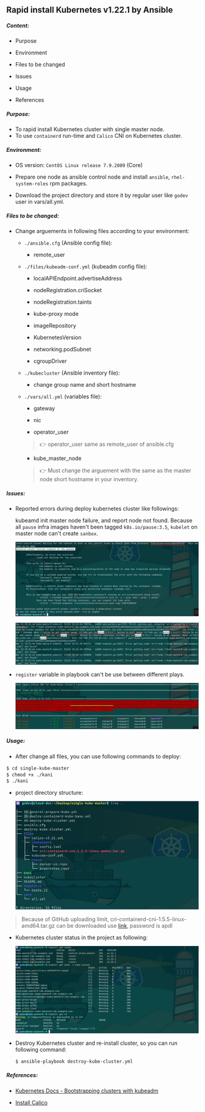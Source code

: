 ## Rapid install Kubernetes v1.22.1 by Ansible

##### Content:

- Purpose

- Environment

- Files to be changed

- Issues

- Usage

- References

##### Purpose:

- To rapid install Kubernetes cluster with single master node.
- To use `containerd` run-time and `Calico` CNI on Kubernetes cluster.

##### Environment:

- OS version: `CentOS Linux release 7.9.2009` (Core)

- Prepare one node as ansible control node and install `ansible`, `rhel-system-roles` rpm packages.

- Download the project directory and store it by regular user like `godev` user in vars/all.yml.

##### Files to be changed:

- Change arguements in following files according to your environment:
  
  - `./ansible.cfg` (Ansible config file):
    
    - remote_user
  
  - `./files/kubeadm-conf.yml` (kubeadm config file):
    
    - localAPIEndpoint.advertiseAddress
    
    - nodeRegistration.criSocket
    
    - nodeRegistration.taints
    
    - kube-proxy mode
    
    - imageRepository
    
    - KubernetesVersion
    
    - networking.podSubnet
    
    - cgroupDriver
  
  - `./kubecluster` (Ansible inventory file):
    
    - change group name and short hostname
  
  - `./vars/all.yml` (variables file):
    
    - gateway
    
    - nic
    
    - operator_user
    
    > 👉 operator_user same as remote_user of ansible.cfg
    
    - kube_master_node
    
    > 👉 Must change the arguement with the same as the master node short hostname in your inventory.

##### Issues:

- Reported errors during deploy kubernetes cluster like followings:
  
  kubeamd init master node failure, and report node not found. Because all `pause` infra images haven't been tagged `k8s.io/pause:3.5`, `kubelet` on master node can't create `sanbox`.
  
  ![](https://github.com/Alberthua-Perl/tech-docs/blob/master/images/kubeadm-init-master-error-1.jpg)
  
  ![](https://github.com/Alberthua-Perl/tech-docs/blob/master/images/kubeadm-init-master-error-2.jpg)

- `register` variable in playbook can't be use between different plays.
  
  ![](https://github.com/Alberthua-Perl/tech-docs/blob/master/images/register-var-used-between-two-plays-error.jpg)

##### Usage:

- After change all files, you can use following commands to deploy:

```bash
$ cd single-kube-master
$ chmod +x ./kani
$ ./kani
```

- project directory structure:
  
  ![](https://github.com/Alberthua-Perl/tech-docs/blob/master/images/kani-structure.jpg)
  
> Because of GitHub uploading limit, cri-containerd-cni-1.5.5-linux-amd64.tar.gz can be downloaded use [link](https://pan.baidu.com/s/1ytxDjSN0u5Tewy5rcEGWNQ), password is apdl

- Kubernetes cluster status in the project as following:
  
  ![](https://github.com/Alberthua-Perl/tech-docs/blob/master/images/kubernetes-cluster-status.jpg)
  
- Destroy Kubernetes cluster and re-install cluster, so you can run following command:
  
  ```bash
  $ ansible-playbook destroy-kube-cluster.yml
  ```  

##### References:

- [Kubernetes Docs - Bootstrapping clusters with kubeadm](https://v1-22.docs.kubernetes.io/docs/setup/production-environment/tools/kubeadm/)

- [Install Calico](https://projectcalico.docs.tigera.io/getting-started/kubernetes/self-managed-onprem/onpremises)

